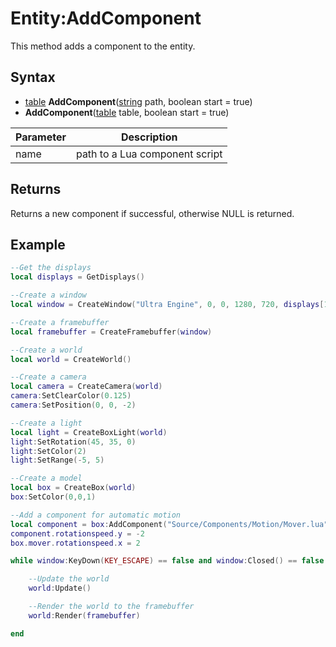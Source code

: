 # Entity:AddComponent

This method adds a component to the entity.

## Syntax

- [table](https://www.lua.org/manual/5.4/manual.html#6.6) **AddComponent**([string](https://www.lua.org/manual/5.4/manual.html#6.4) path, boolean start = true)
- **AddComponent**([table](https://www.lua.org/manual/5.4/manual.html#6.6) table, boolean start = true)

| Parameter | Description |
|---|---|
| name | path to a Lua component script |
  
## Returns

Returns a new component if successful, otherwise NULL is returned.

## Example

```lua
--Get the displays
local displays = GetDisplays()

--Create a window
local window = CreateWindow("Ultra Engine", 0, 0, 1280, 720, displays[1], WINDOW_CENTER | WINDOW_TITLEBAR)

--Create a framebuffer
local framebuffer = CreateFramebuffer(window)

--Create a world
local world = CreateWorld()

--Create a camera
local camera = CreateCamera(world)
camera:SetClearColor(0.125)
camera:SetPosition(0, 0, -2)

--Create a light
local light = CreateBoxLight(world)
light:SetRotation(45, 35, 0)
light:SetColor(2)
light:SetRange(-5, 5)

--Create a model
local box = CreateBox(world)
box:SetColor(0,0,1)

--Add a component for automatic motion
local component = box:AddComponent("Source/Components/Motion/Mover.lua")
component.rotationspeed.y = -2
box.mover.rotationspeed.x = 2

while window:KeyDown(KEY_ESCAPE) == false and window:Closed() == false do

    --Update the world
    world:Update()

    --Render the world to the framebuffer
    world:Render(framebuffer)

end
```
